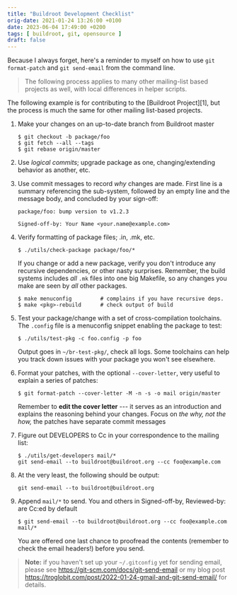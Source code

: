 ```yaml
---
title: "Buildroot Development Checklist"
orig-date: 2021-01-24 13:26:00 +0100
date: 2023-06-04 17:49:00 +0200
tags: [ buildroot, git, opensource ]
draft: false
---
```


Because I always forget, here's a reminder to myself on how to use `git
format-patch` and `git send-email` from the command line.

> The following process applies to many other mailing-list based
> projects as well, with local differences in helper scripts.

<!--more-->

The following example is for contributing to the [Buildroot Project][1],
but the process is much the same for other mailing list-based projects.

1. Make your changes on an up-to-date branch from Buildroot master

   ```shell
   $ git checkout -b package/foo
   $ git fetch --all --tags
   $ git rebase origin/master
   ```

2. Use *logical commits*; upgrade package as one, changing/extending
   behavior as another, etc.

3. Use commit messages to record *why* changes are made.  First line is
   a summary referencing the sub-system, followed by an empty line and
   the message body, and concluded by your sign-off:
   
   ```
   package/foo: bump version to v1.2.3

   Signed-off-by: Your Name <your.name@example.com>
   ```

4. Verify formatting of package files; .in, .mk, etc.

   ```shell
   $ ./utils/check-package package/foo/*
   ```

   If you change or add a new package, verify you don't introduce any
   recursive dependencies, or other nasty surprises.  Remember, the
   build systems includes *all* `.mk` files into one big Makefile, so
   any changes you make are seen by *all* other packages.

   ```shell
   $ make menuconfig         # complains if you have recursive deps.
   $ make <pkg>-rebuild      # check output of build
   ```

5. Test your package/change with a set of cross-compilation toolchains.
   The `.config` file is a menuconfig snippet enabling the package to
   test:

   ```shell
   $ ./utils/test-pkg -c foo.config -p foo
   ```

   Output goes in `~/br-test-pkg/`, check all logs.  Some toolchains
   can help you track down issues with your package you won't see
   elsewhere.

6. Format your patches, with the optional `--cover-letter`, very useful
   to explain a series of patches:

   ```shell
   $ git format-patch --cover-letter -M -n -s -o mail origin/master
   ```

   Remember to **edit the cover letter** --- it serves as an
   introduction and explains the reasoning behind your changes.  Focus
   on *the why, not the how,* the patches have separate commit messages

7. Figure out DEVELOPERS to Cc in your correspondence to the mailing list:

   ```shell
   $ ./utils/get-developers mail/*
   git send-email --to buildroot@buildroot.org --cc foo@example.com
   ```

8. At the very least, the following should be output:

   ```shell
   git send-email --to buildroot@buildroot.org
   ```
		
9. Append `mail/*` to send.  You and others in Signed-off-by,
   Reviewed-by: are Cc:ed by default

   ```shell
   $ git send-email --to buildroot@buildroot.org --cc foo@example.com mail/*
   ```
		
   You are offered one last chance to proofread the contents (remember
   to check the email headers!) before you send.

> **Note:** if you haven't set up your `~/.gitconfig` yet for sending
> email, please see https://git-scm.com/docs/git-send-email or my blog
> post https://troglobit.com/post/2022-01-24-gmail-and-git-send-email/
> for details.
